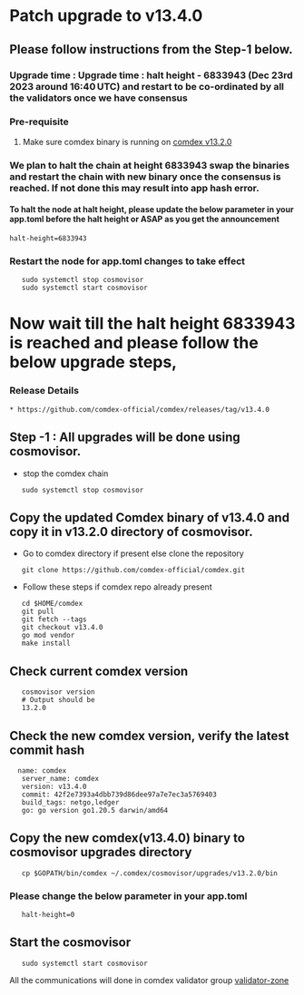 # Patch upgrade to v13.4.0

## Please follow instructions from the Step-1 below.

### Upgrade time : Upgrade time : halt height - 6833943 (Dec 23rd 2023 around 16:40 UTC) and restart to be co-ordinated by all the validators once we have consensus

### Pre-requisite
1. Make sure comdex binary is running on [comdex v13.2.0](https://github.com/comdex-official/networks/blob/main/mainnet/16_v13.2.0_Mainet_upgrade.md)

### We plan to halt the chain at height 6833943 swap the binaries and restart the chain with new binary once the consensus is reached. If not done this may result into app hash error.

#### To halt the node at halt height, please update the below parameter in your app.toml before the halt height or ASAP as you get the announcement

```shell
halt-height=6833943
```

### Restart the node for app.toml changes to take effect

```shell
   sudo systemctl stop cosmovisor
   sudo systemctl start cosmovisor
```
    
# Now wait till the halt height 6833943 is reached and please follow the below upgrade steps, 

### Release Details
    * https://github.com/comdex-official/comdex/releases/tag/v13.4.0
    
## Step -1 : All upgrades will be done using cosmovisor.

* stop the comdex chain

```shell
   sudo systemctl stop cosmovisor
```

## Copy the updated Comdex binary of v13.4.0 and copy it in v13.2.0 directory of cosmovisor.

* Go to comdex directory if present else clone the repository

```shell
   git clone https://github.com/comdex-official/comdex.git
```

* Follow these steps if comdex repo already present

```shell
   cd $HOME/comdex
   git pull
   git fetch --tags
   git checkout v13.4.0
   go mod vendor
   make install
```

## Check current comdex version
```shell
   cosmovisor version
   # Output should be
   13.2.0
```

## Check the new comdex version, verify the latest commit hash

```shell
  name: comdex
   server_name: comdex
   version: v13.4.0
   commit: 42f2e7393a4dbb739d86dee97a7e7ec3a5769403
   build_tags: netgo,ledger
   go: go version go1.20.5 darwin/amd64

```


## Copy the new comdex(v13.4.0) binary to cosmovisor upgrades directory

```shell
   cp $GOPATH/bin/comdex ~/.comdex/cosmovisor/upgrades/v13.2.0/bin
```

### Please change the below parameter in your app.toml

```shell
   halt-height=0
```

## Start the cosmovisor

```shell
   sudo systemctl start cosmovisor
```

All the communications will done in comdex validator group [validator-zone](https://discord.com/channels/890929797318967416/891998323416907786)